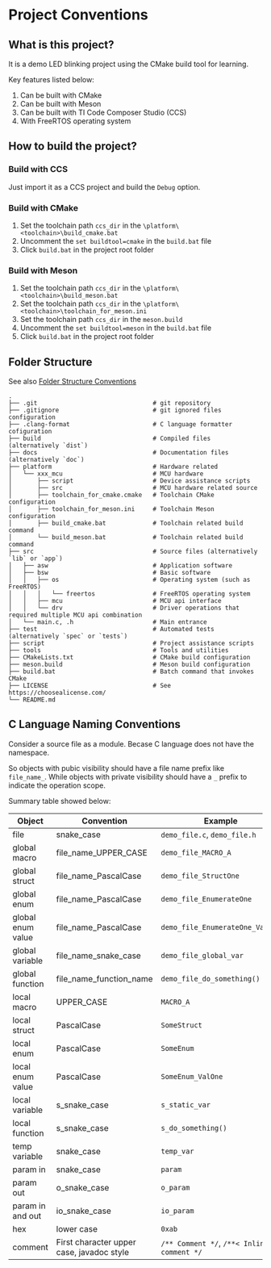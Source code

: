 # Project Conventions

## What is this project?
It is a demo LED blinking project using the CMake build tool for learning.

Key features listed below:
1. Can be built with CMake
2. Can be built with Meson
3. Can be built with TI Code Composer Studio (CCS)
4. With FreeRTOS operating system

## How to build the project?

### Build with CCS
Just import it as a CCS project and build the `Debug` option.

### Build with CMake
1. Set the toolchain path `ccs_dir` in the `\platform\<toolchain>\build_cmake.bat`
2. Uncomment the `set buildtool=cmake` in the `build.bat` file
3. Click `build.bat` in the project root folder

### Build with Meson
1. Set the toolchain path `ccs_dir` in the `\platform\<toolchain>\build_meson.bat`
2. Set the toolchain path `ccs_dir` in the `\platform\<toolchain>\toolchain_for_meson.ini`
3. Set the toolchain path `ccs_dir` in the `meson.build`
4. Uncomment the `set buildtool=meson` in the `build.bat` file
5. Click `build.bat` in the project root folder

## Folder Structure
See also [Folder Structure Conventions](https://github.com/kriasoft/Folder-Structure-Conventions)

```
.
├── .git                                # git repository
├── .gitignore                          # git ignored files configuration
├── .clang-format                       # C language formatter cofiguration
├── build                               # Compiled files (alternatively `dist`)
├── docs                                # Documentation files (alternatively `doc`)
├── platform                            # Hardware related
│   └── xxx_mcu                         # MCU hardware
│       ├── script                      # Device assistance scripts
│       ├── src                         # MCU hardware related source
│       ├── toolchain_for_cmake.cmake   # Toolchain CMake configuration
│       ├── toolchain_for_meson.ini     # Toolchain Meson configuration
│       ├── build_cmake.bat             # Toolchain related build command
│       └── build_meson.bat             # Toolchain related build command
├── src                                 # Source files (alternatively `lib` or `app`)
│   ├── asw                             # Application software
│   ├── bsw                             # Basic software
│   │   ├── os                          # Operating system (such as FreeRTOS)
│   │   │   └── freertos                # FreeRTOS operating system
│   │   ├── mcu                         # MCU api interface
│   │   └── drv                         # Driver operations that required multiple MCU api combination
│   └── main.c, .h                      # Main entrance
├── test                                # Automated tests (alternatively `spec` or `tests`)
├── script                              # Project assistance scripts
├── tools                               # Tools and utilities
├── CMakeLists.txt                      # CMake build configuration
├── meson.build                         # Meson build configuration
├── build.bat                           # Batch command that invokes CMake
├── LICENSE                             # See https://choosealicense.com/
└── README.md
```

## C Language Naming Conventions
Consider a source file as a module.
Becase C language does not have the namespace.

So objects with pubic visibility should have a file name prefix like
`file_name_`.
While objects with private visibility should have a `_` prefix to indicate the
operation scope.

Summary table showed below:

| Object            | Convention                                | Example                                    |
| -                 | -                                         | -                                          |
| file              | snake_case                                | `demo_file.c`, `demo_file.h`               |
| global macro      | file_name_UPPER_CASE                      | `demo_file_MACRO_A`                        |
| global struct     | file_name_PascalCase                      | `demo_file_StructOne`                      |
| global enum       | file_name_PascalCase                      | `demo_file_EnumerateOne`                   |
| global enum value | file_name_PascalCase                      | `demo_file_EnumerateOne_Value1`            |
| global variable   | file_name_snake_case                      | `demo_file_global_var`                     |
| global function   | file_name_function_name                   | `demo_file_do_something()`                 |
| local macro       | UPPER_CASE                                | `MACRO_A`                                  |
| local struct      | PascalCase                                | `SomeStruct`                               |
| local enum        | PascalCase                                | `SomeEnum`                                 |
| local enum value  | PascalCase                                | `SomeEnum_ValOne`                          |
| local variable    | s_snake_case                              | `s_static_var`                             |
| local function    | s_snake_case                              | `s_do_something()`                         |
| temp variable     | snake_case                                | `temp_var`                                 |
| param in          | snake_case                                | `param`                                    |
| param out         | o_snake_case                              | `o_param`                                  |
| param in and out  | io_snake_case                             | `io_param`                                 |
| hex               | lower case                                | `0xab`                                     |
| comment           | First character upper case, javadoc style | `/** Comment */`, `/**< Inline comment */` |
